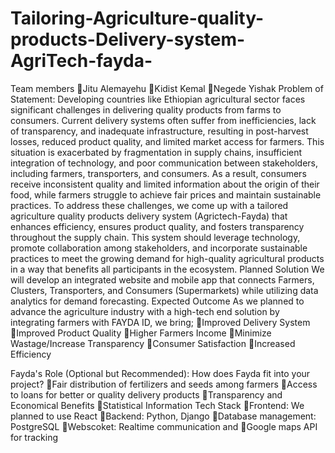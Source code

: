 # Tailoring-Agriculture-quality-products-Delivery-system-AgriTech-fayda-

Team members
Jitu Alemayehu
Kidist Kemal
Negede Yishak
Problem of Statement:
Developing countries like Ethiopian agricultural sector faces significant challenges in delivering quality products from farms to consumers. Current delivery systems often suffer from inefficiencies, lack of transparency, and inadequate infrastructure, resulting in post-harvest losses, reduced product quality, and limited market access for farmers.
This situation is exacerbated by fragmentation in supply chains, insufficient integration of technology, and poor communication between stakeholders, including farmers, transporters, and consumers. As a result, consumers receive inconsistent quality and limited information about the origin of their food, while farmers struggle to achieve fair prices and maintain sustainable practices.
To address these challenges, we come up with a tailored agriculture quality products delivery system (Agrictech-Fayda) that enhances efficiency, ensures product quality, and fosters transparency throughout the supply chain. This system should leverage technology, promote collaboration among stakeholders, and incorporate sustainable practices to meet the growing demand for high-quality agricultural products in a way that benefits all participants in the ecosystem.
Planned Solution
We will develop an integrated website and mobile app that connects Farmers, Clusters, Transporters, and Consumers (Supermarkets) while utilizing data analytics for demand forecasting.
Expected Outcome
As we planned to advance the agriculture industry with a high-tech end solution by integrating farmers with FAYDA ID, we bring; 
Improved Delivery System
Improved Product Quality
Higher Farmers Income
Minimize Wastage/Increase Transparency
Consumer Satisfaction
Increased Efficiency

Fayda's Role (Optional but Recommended): How does Fayda fit into your project?
Fair distribution of fertilizers and seeds among farmers
Access to loans for better or quality delivery products
Transparency and Economical Benefits
Statistical Information
Tech Stack
Frontend: We planned to use React
Backend: Python, Django
Database management: PostgreSQL
Webscoket: Realtime communication and
Google maps API for tracking
